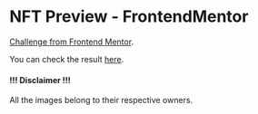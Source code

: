 ﻿# NFT Preview - FrontendMentor

[Challenge from Frontend Mentor](https://www.frontendmentor.io/challenges/nft-preview-card-component-SbdUL_w0U).

You can check the result [here](https://mmxxvi.github.io/NFT-Preview-FrontendMentor).

#### !!! Disclaimer !!!
All the images belong to their respective owners.
